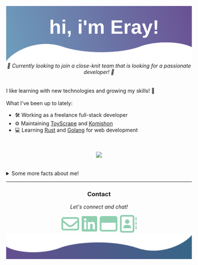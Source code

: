 <img src="./assets/top.svg" />
 
<br />
<div align="center">
<em>📌 Currently looking to join a close-knit team that is looking for a passionate developer! 📌</em>
</div>
<br />

<br />
I like learning with new technologies and growing my skills! 🌟
<br />

<br />
What I've been up to lately:

- 🛠️ Working as a freelance full-stack developer
- ⚙️ Maintaining [ToyScrape](https://github.com/erayalkis/toyhouse_downloader) and [Komishon]("https://github.com/erayalkis/komishon")
- 💻 Learning [Rust](https://www.rust-lang.org/) and [Golang](https://go.dev/) for web development
  <br />

<br />
<div align="center">
  
  ![](https://komarev.com/ghpvc/?username=erayalkis&color=blue&label=Visitors&style=for-the-badge)
  
</div>
<br />

<details>
  <summary>Some more facts about me!</summary>
  <ul>
    <li>🪛⚙️ I like messing around with electronics in my spare time!</li>
    <li>👨🏼‍🍳🍳 I love cooking! I make a mean chicken alfredo 🍝</li>
    <li>🍄🧬 I'm also practicing DIY mycology! I currently have a WIP project for it which you can see <a href="https://www.github.com/erayalkis/mycotracker" target="_blank" title="MycoTracker">here</a></li>
  </ul>
  <br />
  
[![Eray's GitHub streak](https://github-readme-streak-stats.herokuapp.com?user=erayalkis&date_format=M%20j%5B%2C%20Y%5D&ring=047FEE&background=193549&fire=C577C2&currStreakNum=75EEB2&sideLabels=C577C2&dates=75EEB2&currStreakLabel=C577C2&stroke=047FEE&sideNums=75EEB2)](https://git.io/streak-stats)

[![Eray's GitHub stats](https://github-readme-stats.vercel.app/api?username=erayalkis&count_private=true&show_icons=true&theme=cobalt)
](https://github.com/anuraghazra/github-readme-stats)

[![Eray's top langs](https://github-readme-stats.vercel.app/api/top-langs/?username=erayalkis&layout=compact&theme=cobalt)](https://github.com/anuraghazra/github-readme-stats)

</details>

<hr />

<div align="center">
  <h3>Contact</h3>
  <p><em>Let's connect and chat!</em></p>
  <a href="mailto:erayalkis@hotmail.com"><img src="./assets/mail.svg" title="Email" /></a>
  <a href="https://www.linkedin.com/in/eray-alkis-83ab9519b/" target="_blank" title="LinkedIn"><img src="./assets/linkedin(1).svg" /></a>
  <a href="https://erayalkis.onrender.com" target="_blank" title="Website"><img src="./assets/window.svg" /></a>
  <a href="https://erayalkis.onrender.com/assets/docs/eray_alkis_resume.pdf" target="_blank" title="Resume"><img src="./assets/resume.svg"/></a>
</div>

<img src="./assets/bottom.svg" />
